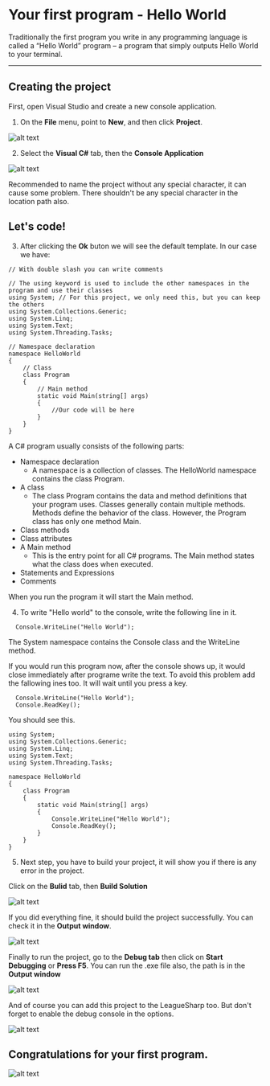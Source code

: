 Your first program - Hello World
===================

Traditionally the first program you write in any programming language is called 
a “Hello World” program – a program that simply outputs Hello World to your terminal. 

----------

Creating the project
-------------

First, open Visual Studio and create a new console application.

1. On the **File** menu, point to **New**, and then click **Project**.

![alt text](https://raw.githubusercontent.com/Soresu/Others/master/Images/Docs/Hello_World/1.jpg "Step one")

2. Select the **Visual C#** tab, then the **Console Application**

![alt text](https://raw.githubusercontent.com/Soresu/Others/master/Images/Docs/Hello_World/2.jpg "Step two") 

Recommended to name the project without any special character, it can cause some problem.
There shouldn't be any special character in the location path also.

Let's code!
-------------

3. After clicking the **Ok** buton we will see the default template.
In our case we have:

```
// With double slash you can write comments

// The using keyword is used to include the other namespaces in the program and use their classes
using System; // For this project, we only need this, but you can keep the others
using System.Collections.Generic;
using System.Linq;
using System.Text;
using System.Threading.Tasks;

// Namespace declaration
namespace HelloWorld
{
    // Class
    class Program
    {
        // Main method
        static void Main(string[] args)
        {
            //Our code will be here
        }
    }
}
```
A C# program usually consists of the following parts:

* Namespace declaration
  *  A namespace is a collection of classes. The HelloWorld namespace contains the class Program.
* A class
  * The class Program contains the data and method definitions that your program uses. Classes generally contain multiple methods. Methods define the behavior of the class. However, the Program class has only one method Main.
* Class methods
* Class attributes
* A Main method
  * This is the entry point for all C# programs. The Main method states what the class does when executed.
* Statements and Expressions
* Comments

When you run the program it will start the Main method. 

4. To write "Hello world" to the console, write the following line in it.

```
  Console.WriteLine("Hello World");
```
The System namespace contains the Console class and the WriteLine method.

If you would run this program now, after the console shows up, it would close immediately after programe write the text. To avoid this problem add the fallowing ines too. It will wait until you press a key.
```
  Console.WriteLine("Hello World");
  Console.ReadKey();
```
You should see this.
```
using System;
using System.Collections.Generic;
using System.Linq;
using System.Text;
using System.Threading.Tasks;

namespace HelloWorld
{
    class Program
    {
        static void Main(string[] args)
        {
            Console.WriteLine("Hello World");
            Console.ReadKey();
        }
    }
}
```
5. Next step, you have to build your project, it will show you if there is any error in the project.

Click on the **Bulid** tab, then **Build Solution**

![alt text](https://raw.githubusercontent.com/Soresu/Others/master/Images/Docs/Hello_World/3.jpg "Step five") 

If you did everything fine, it should build the project successfully. You can check it in the **Output window**.

![alt text](https://raw.githubusercontent.com/Soresu/Others/master/Images/Docs/Hello_World/3_5.jpg "Step five2")

Finally to run the project, go to the **Debug tab** then click on **Start Debugging** or **Press F5**.
You can run the .exe file also, the path is in the **Output window**

![alt text](https://raw.githubusercontent.com/Soresu/Others/master/Images/Docs/Hello_World/3_6.jpg "Step Omega")

And of course you can add this project to the LeagueSharp too. But don't forget to enable the debug console in the options.

![alt text](https://raw.githubusercontent.com/Soresu/Others/master/Images/Docs/Hello_World/LS.jpg "Step LeaguesSharp")

## Congratulations for your first program.

![alt text](https://raw.githubusercontent.com/Soresu/Others/master/Images/Docs/Hello_World/4.jpg "Step Console")
